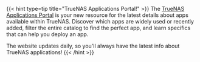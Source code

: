 &NewLine;

{{< hint type=tip title="TrueNAS Applications Portal!" >}}
The [TrueNAS Applications Portal](https://www.apps.truenas.com) is your new resource for the latest details about apps available within TrueNAS.
Discover which apps are widely used or recently added, filter the entire catalog to find the perfect app, and learn specifics that can help you deploy an app.

The website updates daily, so you'll always have the latest info about TrueNAS applications!
{{< /hint >}}
